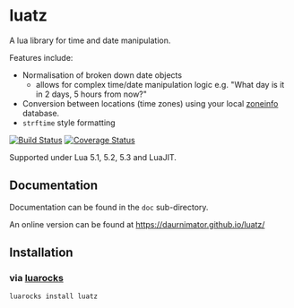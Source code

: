 # luatz

A lua library for time and date manipulation.

Features include:

  - Normalisation of broken down date objects
	  - allows for complex time/date manipulation logic e.g. "What day is it in 2 days, 5 hours from now?"
  - Conversion between locations (time zones) using your local [zoneinfo](https://www.iana.org/time-zones) database.
  - `strftime` style formatting


[![Build Status](https://travis-ci.org/daurnimator/luatz.png)](https://travis-ci.org/daurnimator/luatz) [![Coverage Status](https://coveralls.io/repos/github/daurnimator/luatz/badge.svg?branch=master)](https://coveralls.io/github/daurnimator/luatz?branch=master)

Supported under Lua 5.1, 5.2, 5.3 and LuaJIT.


## Documentation

Documentation can be found in the `doc` sub-directory.

An online version can be found at https://daurnimator.github.io/luatz/


## Installation

### via [luarocks](https://luarocks.org/modules/daurnimator/luatz)

    luarocks install luatz
